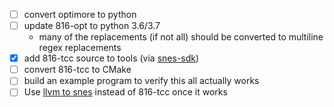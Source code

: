 - [ ] convert optimore to python
- [ ] update 816-opt to python 3.6/3.7
    - many of the replacements (if not all) should be converted to multiline regex replacements
- [x] add 816-tcc source to tools (via [snes-sdk](https://github.com/optixx/snes-sdk))
- [ ] convert 816-tcc to CMake
- [ ] build an example program to verify this all actually works
- [ ] Use [llvm to snes](https://github.com/luizperes/llvm-to-snes) instead of 816-tcc once it works
